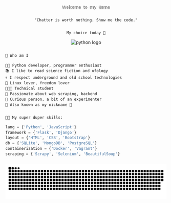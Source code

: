 <p  align="center">
    <code>  𝕎𝕖𝕝𝕔𝕠𝕞𝕖 𝕥𝕠 𝕞𝕪 ℍ𝕠𝕞𝕖  </code>
</p>   

###

<p align="center">
    <code>"Chatter is worth nothing. Show me the code."</code>
</p>

###

<p align="center">
    <code>My choice today 🐍</code>
</p>

<div align="center">
  <img src="https://cdn.jsdelivr.net/gh/devicons/devicon/icons/python/python-original.svg" height="40" width="40" alt="python logo"  />
</div>

###

<p align="left">
    <code>🐤 Who am I</code>
</p>

<p align="left">
        <code>👩‍💻 Python developer, programmer enthusiast</code><br>
        <code>📚 I like to read science fiction and ufology</code><br>
        <code>💀 I respect underground and old school technologies</code><br>
        <code>🐧 Linux lover, freedom lover</code><br>
        <code>👨🏼‍🎓 Technical student</code><br>
        <code>🤖 Passionate about web scraping, backend</code><br>
        <code>🧪 Curious person, a bit of an experimenter</code><br>
        <code>🔖 Also known as my nickname 🐢</code><br>
</p>


###

<p align="left">
 <code>🤹🏻 My super duper skills:</code>
<p>

```python
lang = {'Python', 'JavaScript'}
framework = {'Flask', 'Django'}
layout = {'HTML', 'CSS', 'Bootstrap'}
db = {'SQLite', 'MongoDB', 'PostgreSQL'}
containerization = {'Docker', 'Vagrant'}
scraping = {'Scrapy', 'Selenium', 'BeautifulSoup'}
```

###

[//]: # (![Snake animation]&#40;https://github.com/blackbirdcoder/blackbirdcoder/blob/output/snake.svg&#41;)
<img src="https://github.com/blackbirdcoder/blackbirdcoder/blob/output/snake.svg" alt="Snake animation" />

###

